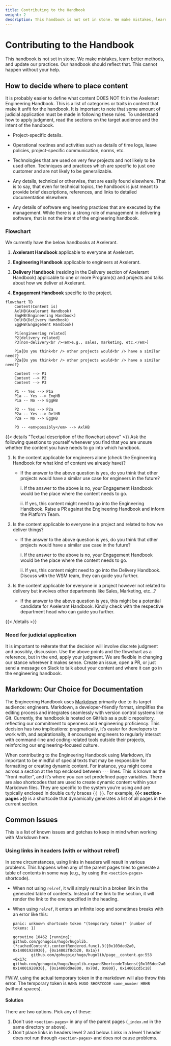 ```yaml
---
title: Contributing to the Handbook
weight: 2
description: This handbook is not set in stone. We make mistakes, learn better methods, and update our practices. Our handbook should reflect that. This cannot happen without your help.
---
```


# Contributing to the Handbook

This handbook is not set in stone. We make mistakes, learn better methods, and update our practices. Our handbook should reflect that. This cannot happen without your help.

## How to decide where to place content

It is probably easier to define what content DOES NOT fit in the Axelerant Engineering Handbook. This is a list of categories or traits in content that make it unfit for the handbook. It is important to note that some amount of judicial application must be made in following these rules. To understand how to apply judgment, read the sections on the target audience and the intent of the handbook.

- Project-specific details.

- Operational routines and activities such as details of time logs, leave policies, project-specific communication, norms, etc.

- Technologies that are used on very few projects and not likely to be used often.
  Techniques and practices which are specific to just one customer and are not likely to be generalizable.

- Any details, technical or otherwise, that are easily found elsewhere. That is to say, that even for technical topics, the handbook is just meant to provide brief descriptions, references, and links to detailed documentation elsewhere.

- Any details of software engineering practices that are executed by the management. While there is a strong role of management in delivering software, that is not the intent of the engineering handbook.

### Flowchart

We currently have the below handbooks at Axelerant.

1. **Axelerant Handbook** applicable to everyone at Axelerant.

2. **Engineering Handbook** applicable to engineers at Axelerant.

3. **Delivery Handbook** (residing in the Delivery section of Axelerant Handbook) applicable to one or more Program(s) and projects and talks about how we deliver at Axelerant.

4. **Engagement Handbook** specific to the project.

```mermaid
flowchart TD
    Content(Content is)
    AxlHB(Axelerant Handbook)
    EngHB(Engineering Handbook)
    DelHB(Delivery Handbook)
    EggHB(Engagement Handbook)

    P1[engineering related]
    P2[delivery related]
    P3[non-delivery<br /><em>e.g., sales, marketing, etc.</em>]

    P1a{Do you think<br /> other projects would<br /> have a similar need?}
    P2a{Do you think<br /> other projects would<br /> have a similar need?}

    Content --> P1
    Content --> P2
    Content --> P3

    P1 -- Yes --> P1a
    P1a -- Yes --> EngHB
    P1a -- No --> EggHB

    P2 -- Yes --> P2a
    P2a -- Yes --> DelHB
    P2a -- No --> EggHB

    P3 -- <em>possibly</em> --> AxlHB
```

{{< details "Textual description of the flowchart above" >}}
Ask the following questions to yourself whenever you find that you are unsure whether the content you have needs to go into which handbook.

1. Is the content applicable for engineers alone (check the Engineering Handbook for what kind of content we already have)?

   - If the answer to the above question is yes, do you think that other projects would have a similar use case for engineers in the future?

     i. If the answer to the above is no, your Engagement Handbook would be the place where the content needs to go.

     ii. If yes, this content might need to go into the Engineering Handbook. Raise a PR against the Engineering Handbook and inform the Platform Team.

2. Is the content applicable to everyone in a project and related to how we deliver things?

   - If the answer to the above question is yes, do you think that other projects would have a similar use case in the future?

     i. If the answer to the above is no, your Engagement Handbook would be the place where the content needs to go.

     ii. If yes, this content might need to go into the Delivery Handbook. Discuss with the WSM team, they can guide you further.

3. Is the content applicable for everyone in a project however not related to delivery but involves other departments like Sales, Marketing, etc…?
   - If the answer to the above question is yes, this might be a potential candidate for Axelerant Handbook. Kindly check with the respective department head who can guide you further.

{{< /details >}}

### Need for judicial application

It is important to reiterate that the decision will involve discrete judgment and possibly, discussion. Use the above points and the flowchart as a reference, but in the end, apply your judgment. We are flexible in changing our stance wherever it makes sense. Create an issue, open a PR, or just send a message on Slack to talk about your content and where it can go in the engineering handbook.

## Markdown: Our Choice for Documentation

The Engineering Handbook uses [Markdown](https://www.markdownguide.org/basic-syntax/) primarily due to its target audience: engineers. Markdown, a developer-friendly format, simplifies the editing process and integrates seamlessly with version control systems like Git. Currently, the handbook is hosted on GitHub as a public repository, reflecting our commitment to openness and engineering proficiency. This decision has two implications: pragmatically, it’s easier for developers to work with, and aspirationally, it encourages engineers to regularly interact with command-line and coding-related tools outside their projects, reinforcing our engineering-focused culture.

When contributing to the Engineering Handbook using Markdown, it’s important to be mindful of special texts that may be responsible for formatting or creating dynamic content. For instance, you might come across a section at the top enclosed between `---` lines. This is known as the “front matter”, and it’s where you can set predefined page variables. There are also shortcodes that are used to create dynamic content within your Markdown files. They are specific to the system you’re using and are typically enclosed in double curly braces `{{ }}`. For example, **\{\{< section-pages >\}\}** is a shortcode that dynamically generates a list of all pages in the current section.

## Common Issues

This is a list of known issues and gotchas to keep in mind when working with Markdown here.

### Using links in headers (with or without relref)

In some circumstances, using links in headers will result in various problems. This happens when any of the parent pages tries to generate a table of contents in some way (e.g., by using the `<section-pages>` shortcode).

- When not using `relref`, it will simply result in a broken link in the generated table of contents. Instead of the link to the section, it will render the link to the one specified in the heading.
- When using `relref`, it enters an infinite loop and sometimes breaks with an error like this:

  ```log
  panic: unknown shortcode token "(temporary token)" (number of tokens: 1)

  goroutine 10462 [running]:
  github.com/gohugoio/hugo/hugolib.(*cachedContent).contentRendered.func1.3({0x103ded2a0, 0x14001928930}, {0x14002f8cb20, 0x1a})
          github.com/gohugoio/hugo/hugolib/page__content.go:553 +0x17c
  github.com/gohugoio/hugo/hugolib.expandShortcodeTokens({0x103ded2a0, 0x14001928930}, {0x14000d9e800, 0x70d, 0x800}, 0x14001cd5c18)
  ```

FWIW, using the actual temporary token in the markdown will also throw this error. The temporary token is `HAHA HUGO SHORTCODE some_number HBHB` (without spaces).

#### Solution

There are two options. Pick any of these:

1. Don't use `<section-pages>` in any of the parent pages (`_index.md` in the same directory or above).
2. Don't place links in headers level 2 and below. Links in a level 1 header does not run through `<section-pages>` and does not cause problems.
